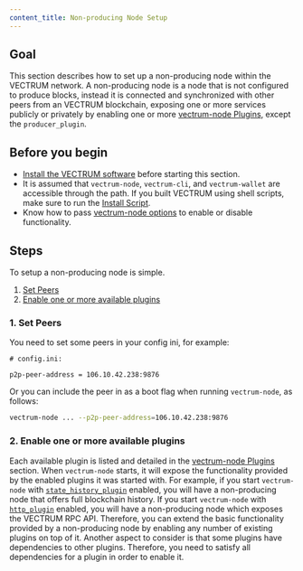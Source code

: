 ```yaml
---
content_title: Non-producing Node Setup
---
```


## Goal

This section describes how to set up a non-producing node within the VECTRUM network. A non-producing node is a node that is not configured to produce blocks, instead it is connected and synchronized with other peers from an VECTRUM blockchain, exposing one or more services publicly or privately by enabling one or more [vectrum-node Plugins](../../03_plugins/index.md), except the `producer_plugin`.

## Before you begin

* [Install the VECTRUM software](../../../00_install/index.md) before starting this section.
* It is assumed that `vectrum-node`, `vectrum-cli`, and `vectrum-wallet` are accessible through the path. If you built VECTRUM using shell scripts, make sure to run the [Install Script](../../../00_install/01_build-from-source/01_shell-scripts/03_install-binaries.md).
* Know how to pass [vectrum-node options](../../02_usage/00_node-options.md) to enable or disable functionality.

## Steps

To setup a non-producing node is simple. 

1. [Set Peers](#1-set-peers)
2. [Enable one or more available plugins](#2-enable-one-or-more-available-plugins)

### 1. Set Peers

You need to set some peers in your config ini, for example:

```console
# config.ini:

p2p-peer-address = 106.10.42.238:9876
```

Or you can include the peer in as a boot flag when running `vectrum-node`, as follows:

```sh
vectrum-node ... --p2p-peer-address=106.10.42.238:9876
```

### 2. Enable one or more available plugins

Each available plugin is listed and detailed in the [vectrum-node Plugins](../../03_plugins/index.md) section. When `vectrum-node` starts, it will expose the functionality provided by the enabled plugins it was started with. For example, if you start `vectrum-node` with [`state_history_plugin`](../../03_plugins/state_history_plugin/index.md) enabled, you will have a non-producing node that offers full blockchain history. If you start `vectrum-node` with [`http_plugin`](../../03_plugins/http_plugin/index.md) enabled, you will have a non-producing node which exposes the VECTRUM RPC API. Therefore, you can extend the basic functionality provided by a non-producing node by enabling any number of existing plugins on top of it. Another aspect to consider is that some plugins have dependencies to other plugins. Therefore, you need to satisfy all dependencies for a plugin in order to enable it.
